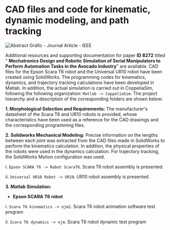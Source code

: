 # CAD files and code for kinematic, dynamic modeling, and path tracking
![Abstract Gráfic - Journal Article - IEEE](https://github.com/cparedes23/PaperID_8272/assets/134640332/43448aa1-b740-43a0-989f-4d2693ab98f8)

Additional resources and supporting documentation for paper **ID 8272** titled " **Mechatronics Design and Robotic Simulation of Serial Manipulators to Perform Automation Tasks in the Avocado Industry**" are available. CAD files for the Epson Scara T6 robot and the Universal UR10 robot have been created using SolidWorks. The programming codes for kinematics, dynamics, and trajectory tracking calculations have been developed in Matlab. In addition, the actual simulation is carried out in CoppeliaSim, following the following organization: `Matlab -> CoppeliaSim`. The project hierarchy and a description of the corresponding folders are shown below:

**1. Morphological Selection and Requirements:** The manufacturer's datasheet of the Scara T6 and UR10 robots is provided, whose characteristics have been used as a reference for the CAD drawings and the corresponding programming files.

**2. Solidworks Mechanical Modeling:** Precise information on the lengths between each joint was extracted from the CAD files made in SolidWorks to perform the kinematics calculation. In addition, the physical properties of the robots were used in the dynamics calculation. For trajectory tracking, the SolidWorks Motion configuration was used.

i. `Epson SCARA T6 -> Robot ScaraT6`. Scara T6 robot assembly is presented.

ii. `Universal UR10 Robot -> UR10`. UR10 robot assembly is presented.

**3. Matlab Simulation:** 
- **Epson SCARA T6 robot**
  
i. `Scara T6 kinematics -> ejm2`. Scara T6 robot animation software test program

ii. `Scara T6 dynamics -> ejm`. Scara T6 robot dynamic test program

